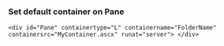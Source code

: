 ### Set default container on Pane

`<div id="Pane" containertype="L" containername="FolderName" containersrc="MyContainer.ascx" runat="server"> </div>`
